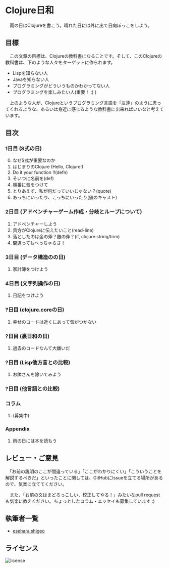 Clojure日和
===========

　雨の日はClojureを書こう。晴れた日には外に出て日向ぼっこをしよう。

目標
----
　この文章の目標は、Clojureの教科書になることです。そして、このClojureの教科書は、下のような人々をターゲットに作られます。

* Lispを知らない人
* Javaを知らない人
* プログラミングがどういうものかわかってない人
* プログラミングを楽しみたい人(重要！ :) )

　上のような人が、Clojureというプログラミング言語を「友達」のように思ってくれるような、あるいは身近に感じるような教科書に出来ればいいなと考えています。

目次
----

### 1日目 (S式の日)
0. なぜS式が重要なのか
1. はじまりのClojure (Hello, Clojure!)
2. Do it your function !!(defn)
3. そいつに名前を(def)
4. 順番に気をつけて
5. とりあえず、私が何だっていいじゃない？(quote)
6. あっちにいったり、こっちにいったり(値のキャスト)

### 2日目 (アドベンチャーゲーム作成・分岐とループについて)
1. アドベンチャーしよう
2. 貴方がClojureに伝えたいこと(read-line)
3. 落としたのは金の斧？銀の斧？(if, clojure.string/trim)
4. 間違ってもへっちゃらさ！

### 3日目 (データ構造のの日)
1. 家計簿をつけよう

### 4日目 (文字列操作の日)
1. 日記をつけよう

### ?日目 (clojure.coreの日)
1. 幸せのコードは近くにあって気がつかない

### ?日目 (裏日和の日)
1. 過去のコードなんて大嫌いだ

### ?日目 (Lisp他方言との比較)
1. お隣さんを除いてみよう

### ?日目 (他言語との比較)

### コラム
  1. (募集中)

### Appendix
  1. 雨の日には本を読もう

レビュー・ご意見
---------------

　「お前の説明のここが間違っている」「ここがわかりにくい」「こういうことを解説するべきだ」といったことに関しては、GitHubにIssueを立てる場所があるので、気楽に立ててください。

　また、「お前の文はまどろっこしい、校正してやる！」みたいなpull requestも気楽に教えください。ちょっとしたコラム・エッセイも募集しています :)

執筆者一覧
----------

* [esehara shigeo](http://twitter.com/esehara)

ライセンス
---------
![license](https://raw.github.com/esehara/ClojuerBiyori/master/gplv3-127x51.png "GPLv3")
